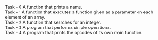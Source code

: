 Task - 0 A function that prints a name. <br>
Task - 1 A function that executes a function given as a parameter on each element of an array. <br>
Task - 2 A function that searches for an integer. <br>
Task - 3 A program that performs simple operations. <br>
Task - 4 A program that prints the opcodes of its own main function. <br>
